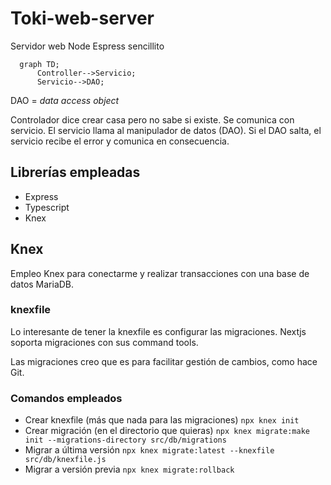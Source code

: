 # Toki-web-server

Servidor web Node Espress sencillito

```mermaid
  graph TD;
      Controller-->Servicio;
      Servicio-->DAO;
```

DAO = _data access object_

Controlador dice crear casa pero no sabe si existe. Se comunica con servicio.
El servicio llama al manipulador de datos (DAO). Si el DAO salta, el servicio recibe el error y comunica en consecuencia.

## Librerías empleadas

- Express
- Typescript
- Knex

## Knex

Empleo Knex para conectarme y realizar transacciones con una base de datos MariaDB.

### knexfile

Lo interesante de tener la knexfile es configurar las migraciones.
Nextjs soporta migraciones con sus command tools.

Las migraciones creo que es para facilitar gestión de cambios,
como hace Git.

### Comandos empleados

- Crear knexfile (más que nada para las migraciones)
`npx knex init`
- Crear migración (en el directorio que quieras)
`npx knex migrate:make init --migrations-directory src/db/migrations`
- Migrar a última versión
`npx knex migrate:latest --knexfile src/db/knexfile.js`
- Migrar a versión previa
`npx knex migrate:rollback`
